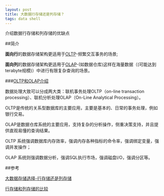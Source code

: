 ```yaml
---
layout: post
title: 大数据行存储还是列存储？
tags: data shell
---
```


介绍数据行存储和列存储的优缺点

##简介

**面向行**的数据存储架构更适用于[OLTP](https://en.wikipedia.org/wiki/Online_transaction_processing)-频繁交互事务的场景;

**面向列**的数据存储架构更适用于[OLAP](https://en.wikipedia.org/wiki/Online_analytical_processing#Overview_of_OLAP_systems)-(如数据仓库)这样在海量数据（(可能达到 terabyte规模)）中进行有限复杂查询的场景。
 
###[OLTP和OLAP介绍](http://blog.csdn.net/zhangzheng0413/article/details/8271322/)

数据处理大致可以分成两大类：联机事务处理OLTP（on-line transaction processing）、联机分析处理OLAP（On-Line Analytical Processing）。

OLTP是传统的关系型数据库的主要应用，主要是基本的、日常的事务处理，例如银行交易。

OLAP是数据仓库系统的主要应用，支持复杂的分析操作，侧重决策支持，并且提供直观易懂的查询结果。 

OLTP 系统强调数据库内存效率，强调内存各种指标的命令率，强调绑定变量，强调并发操作；

OLAP 系统则强调数据分析，强调SQL执行市场，强调磁盘I/O，强调分区等。 

##参考

[大数据存储选择-行存储还是列存储](http://www.infoq.com/cn/articles/bigdata-store-choose)

[行存储和列存储的比较](http://www.douapp.com/post/525203)


